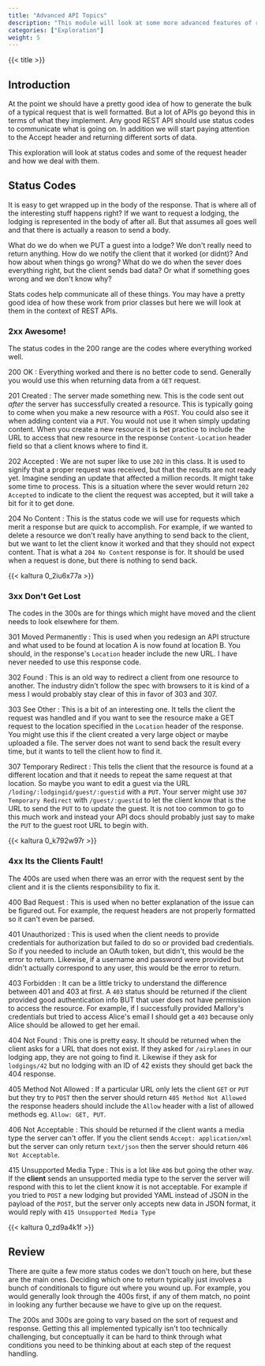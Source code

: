```yaml
---
title: "Advanced API Topics"
description: "This module will look at some more advanced features of requests that might be overlooked when looking at REST for the first time."
categories: ["Exploration"]
weight: 5
---
```


{{< title >}}
## Introduction
At the point we should have a pretty good idea of how to generate the bulk of a typical request that is well formatted. But a lot of APIs go beyond this in terms of what they implement. Any good REST API should use status codes to communicate what is going on. In addition we will start paying attention to the Accept header and returning different sorts of data.

This exploration will look at status codes and some of the request header and how we deal with them.

## Status Codes
<!--- Main topic headings are at ## -->
It is easy to get wrapped up in the body of the response. That is where all of the interesting stuff happens right? If we want to request a lodging, the lodging is represented in the body of after all. But that assumes all goes well and that there is actually a reason to send a body.

What do we do when we PUT a guest into a lodge? We don't really need to return anything. How do we notify the client that it worked (or didnt)? And how about when things go wrong? What do we do when the sever does everything right, but the client sends bad data? Or what if something goes wrong and we don't know why?

Stats codes help communicate all of these things. You may have a pretty good idea of how these work from prior classes but here we will look at them in the context of REST APIs.

### 2xx Awesome!
The status codes in the 200 range are the codes where everything worked well.

200 OK
: Everything worked and there is no better code to send. Generally you would use this when returning data from a `GET` request.

201 Created
: The server made something new. This is the code sent out *after* the server has successfully created a resource. This is typically going to come when you make a new resource with a `POST`. You could also see it when adding content via a `PUT`. You would not use it when simply updating content. When you create a new resource it is bet practice to include the URL to access that new resource in the response `Content-Location` header field so that a client knows where to find it.

202 Accepted
: We are not super like to use `202` in this class. It is used to signify that a proper request was received, but that the results are not ready yet. Imagine sending an update that affected a million records. It might take some time to process. This is a situation where the sever would return `202 Accepted` to indicate to the client the request was accepted, but it will take a bit for it to get done.

204 No Content
: This is the status code we will use for requests which merit a response but are quick to accomplish. For example, if we wanted to delete a resource we don't really have anything to send back to the client, but we want to let the client know it worked and that they should not expect content. That is what a `204 No Content` response is for. It should be used when a request is done, but there is nothing to send back.

{{< kaltura 0_2iu6x77a >}}

### 3xx Don't Get Lost
The codes in the 300s are for things which might have moved and the client needs to look elsewhere for them.

301 Moved Permanently
: This is used when you redesign an API structure and what used to be found at location A is now found at location B. You should, in the response's `Location` header include the new URL. I have never needed to use this response code.

302 Found
: This is an old way to redirect a client from one resource to another. The industry didn't follow the spec with browsers to it is kind of a mess I would probably stay clear of this in favor of 303 and 307.

303 See Other
: This is a bit of an interesting one. It tells the client the request was handled and if you want to see the resource make a GET request to the location specified in the `Location` header of the response. You might use this if the client created a very large object or maybe uploaded a file. The server does not want to send back the result every time, but it wants to tell the client how to find it.

307 Temporary Redirect
: This tells the client that the resource is found at a different location and that it needs to repeat the same request at that location. So maybe you want to edit a guest via the URL `/loding/:lodgingid/guest/:guestid` with a `PUT`. Your server might use `307 Temporary Redirect` with `/guest/:guestid` to let the client know that is the URL to send the `PUT` to to update the guest. It is not too common to go to this much work and instead your API docs should probably just say to make the `PUT` to the guest root URL to begin with.

{{< kaltura 0_k792w97r >}}

### 4xx Its the Clients Fault!
The 400s are used when there was an error with the request sent by the client and it is the clients responsibility to fix it.

400 Bad Request
: This is used when no better explanation of the issue can be figured out. For example, the request headers are not properly formatted so it can't even be parsed.

401 Unauthorized
: This is used when the client needs to provide credentials for authorization but failed to do so or provided bad credentials. So if you needed to include an OAuth token, but didn't, this would be the error to return. Likewise, if a username and password were provided but didn't actually correspond to any user, this would be the error to return.

403 Forbidden
: It can be a little tricky to understand the difference between 401 and 403 at first. A `403` status should be returned if the client provided good authentication info BUT that user does not have permission to access the resource. For example, if I successfully provided Mallory's credentials but tried to access Alice's email I should get a `403` because only Alice should be allowed to get her email.

404 Not Found
: This one is pretty easy. It should be returned when the client asks for a URL that does not exist. If they asked for `/airplanes` in our lodging app, they are not going to find it. Likewise if they ask for `lodgings/42` but no lodging with an ID of 42 exists they should get back the 404 response.

405 Method Not Allowed
: If a particular URL only lets the client `GET` or `PUT` but they try to `POST` then the server should return `405 Method Not Allowed` the response headers should include the `Allow` header with a list of allowed methods eg. `Allow: GET, PUT`.

406 Not Acceptable
: This should be returned if the client wants a media type the server can't offer. If you the client sends `Accept: application/xml` but the server can only return `text/json` then the server should return `406 Not Acceptable`.

415 Unsupported Media Type
: This is a lot like `406` but going the other way. If the **client** sends an unsupported media type to the server the server will respond with this to let the client know it is not acceptable. For example if you tried to `POST` a new lodging but provided YAML instead of JSON in the payload of the `POST`, but the server only accepts new data in JSON format, it would reply with `415 Unsupported Media Type`

{{< kaltura 0_zd9a4k1f >}}

## Review
There are quite a few more status codes we don't touch on here, but these are the main ones. Deciding which one to return typically just involves a bunch of conditionals to figure out where you wound up. For example, you would generally look through the 400s first, if any of them match, no point in looking any further because we have to give up on the request.

The 200s and 300s are going to vary based on the sort of request and response. Getting this all implemented typically isn't too technically challenging, but conceptually it can be hard to think through what conditions you need to be thinking about at each step of the request handling.